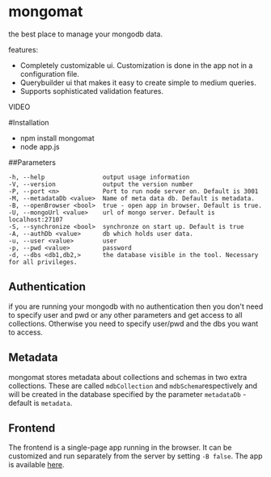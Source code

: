 # mongomat

the best place to manage your mongodb data.

features:

- Completely customizable ui. Customization is done in the app not in a configuration file.
- Querybuilder ui that makes it easy to create simple to medium queries.
- Supports sophisticated validation features.

VIDEO

#Installation

- npm install mongomat
- node app.js <parameter>


##Parameters

    -h, --help                output usage information
    -V, --version             output the version number
    -P, --port <n>            Port to run node server on. Default is 3001
    -M, --metadataDb <value>  Name of meta data db. Default is metadata.
    -B, --openBrowser <bool>  true - open app in browser. Default is true.
    -U, --mongoUrl <value>    url of mongo server. Default is localhost:27107
    -S, --synchronize <bool>  synchronze on start up. Default is true
    -A, --authDb <value>      db which holds user data.
    -u, --user <value>        user
    -p, --pwd <value>         password
    -d, --dbs <db1,db2,>      the database visible in the tool. Necessary for all privileges.

## Authentication

if you are running your mongodb with no authentication then you don't need to specify user and pwd or any other 
parameters and get access to all collections. Otherwise you need to specify user/pwd and the dbs you want to access.

## Metadata

mongomat stores metadata about collections and schemas in two extra collections. These are called `mdbCollection` and `mdbSchema`respectively
 and will be created in the database specified by the parameter `metadataDb` - default is `metadata`.
 
## Frontend

The frontend is a single-page app running in the browser. It can be customized and run separately from the server by 
setting `-B false`. The app is available [here](github.com/stemey/gform-app).

